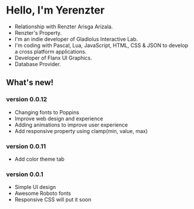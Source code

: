 # Hello, I'm Yerenzter
- Relationship with Renzter Arisga Arizala.
- Renzter's Property.
- I'm an indie developer of Gladiolus Interactive Lab.
- I'm coding with Pascal, Lua, JavaScript, HTML, CSS & JSON to develop a cross platform applications.
- Developer of Flanx UI Graphics.
- Database Provider.

## What's new!
### version 0.0.12
- Changing fonts to Poppins
- Improve web design and experience
- Adding animations to improve user experience
- Add responsive property using clamp(min, value, max)

### version 0.0.11
- Add color theme tab

### version 0.0.1
- Simple UI design
- Awesome Roboto fonts
- Responsive CSS will put it soon
